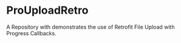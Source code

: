 # ProUploadRetro
A Repository with demonstrates the use of Retrofit File Upload with Progress Callbacks.
